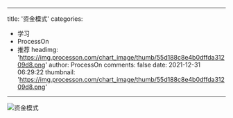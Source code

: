 
---
title: '资金模式'
categories: 
 - 学习
 - ProcessOn
 - 推荐
headimg: 'https://img.processon.com/chart_image/thumb/55d188c8e4b0dffda31209d8.png'
author: ProcessOn
comments: false
date: 2021-12-31 06:29:22
thumbnail: 'https://img.processon.com/chart_image/thumb/55d188c8e4b0dffda31209d8.png'
---

<div>   
<img class="thumb" alt="资金模式" src="https://img.processon.com/chart_image/thumb/55d188c8e4b0dffda31209d8.png" referrerpolicy="no-referrer">
<p></p>  
</div>
            